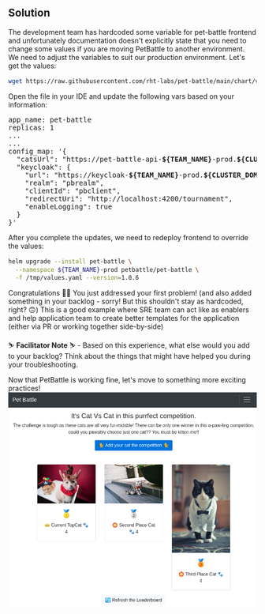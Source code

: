 ## Solution

The development team has hardcoded some variable for pet-battle frontend and unfortunately documentation doesn't explicitly state that you need to change some values if you are moving PetBattle to another environment. We need to adjust the variables to suit our production environment. 
Let's get the values:
```bash
wget https://raw.githubusercontent.com/rht-labs/pet-battle/main/chart/values.yaml
```

Open the file in your IDE and update the following vars based on your information:

<pre>
app_name: pet-battle
replicas: 1
...
...
config_map: '{
  "catsUrl": "https://pet-battle-api-<strong>${TEAM_NAME}</strong>-prod.<strong>${CLUSTER_DOMAIN}</strong>",
  "keycloak": {
    "url": "https://keycloak-<strong>${TEAM_NAME}</strong>-prod.<strong>${CLUSTER_DOMAIN}</strong>/auth/",
    "realm": "pbrealm",
    "clientId": "pbclient",
    "redirectUri": "http://localhost:4200/tournament",
    "enableLogging": true
  }
}'
</pre>

After you complete the updates, we need to redeploy frontend to override the values:
```bash
helm upgrade --install pet-battle \
  --namespace ${TEAM_NAME}-prod petbattle/pet-battle \
  -f /tmp/values.yaml --version=1.0.6
```

Congratulations 🥳🥳 You just addressed your first problem! (and also added something in your backlog - sorry! But this shouldn't stay as hardcoded, right? 🙃) This is a good example where SRE team can act like as enablers and help application team to create better templates for the application (either via PR or working together side-by-side)

<p class="tip">
⛷️ <b>Facilitator Note</b> ⛷️ - Based on this experience, what else would you add to your backlog? Think about the things that might have helped you during your troubleshooting.
</p>

Now that PetBattle is working fine, let's move to something more exciting practices!
![pet-battle-ui](images/pet-battle-ui.png)